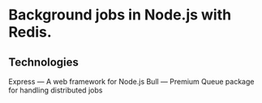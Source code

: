 # Background jobs in Node.js with Redis.

## Technologies
Express — A web framework for Node.js
Bull — Premium Queue package for handling distributed jobs
